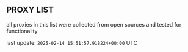 ## PROXY LIST

all proxies in this list were collected from open sources and tested for functionality

last update: `2025-02-14 15:51:57.918224+00:00` UTC